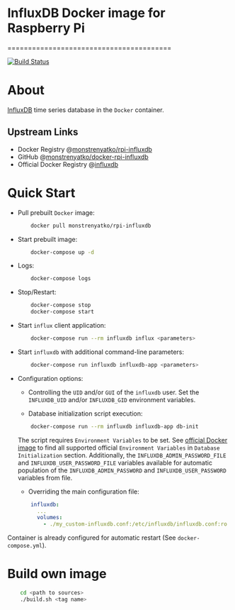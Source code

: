 # InfluxDB Docker image for Raspberry Pi
========================================

[![Build Status](https://travis-ci.org/monstrenyatko/docker-rpi-influxdb.svg?branch=master)](https://travis-ci.org/monstrenyatko/docker-rpi-influxdb)


About
=====

[InfluxDB](https://www.influxdata.com/time-series-platform/influxdb/) time series database in the `Docker` container.

Upstream Links
--------------
* Docker Registry @[monstrenyatko/rpi-influxdb](https://hub.docker.com/r/monstrenyatko/rpi-influxdb/)
* GitHub @[monstrenyatko/docker-rpi-influxdb](https://github.com/monstrenyatko/docker-rpi-influxdb)
* Official Docker Registry @[influxdb](https://hub.docker.com/_/influxdb/)


Quick Start
===========

* Pull prebuilt `Docker` image:

	```sh
		docker pull monstrenyatko/rpi-influxdb
	```
* Start prebuilt image:

	```sh
		docker-compose up -d
	```
* Logs:

	```sh
		docker-compose logs
	```
* Stop/Restart:

	```sh
		docker-compose stop
		docker-compose start
	```
* Start `influx` client application:

	```sh
		docker-compose run --rm influxdb influx <parameters>
	```
* Start `influxdb` with additional command-line parameters:

	```sh
		docker-compose run influxdb influxdb-app <parameters>
	```
* Configuration options:

	- Controlling the `UID` and/or `GUI` of the `influxdb` user.
	Set the `INFLUXDB_UID` and/or `INFLUXDB_GID` environment variables.

	- Database initialization script execution:

	```sh
		docker-compose run --rm influxdb influxdb-app db-init
	```
	The script requires `Environment Variables` to be set.
	See [official Docker image](https://hub.docker.com/_/influxdb/) to find all supported official
	`Environment Variables` in `Database Initialization` section.
	Additionally, the `INFLUXDB_ADMIN_PASSWORD_FILE` and `INFLUXDB_USER_PASSWORD_FILE` variables available for
	automatic population of the `INFLUXDB_ADMIN_PASSWORD` and `INFLUXDB_USER_PASSWORD` variables from file.

	- Overriding the main configuration file:

	```yaml
		influxdb:
		  ...
		  volumes:
		    - ./my_custom-influxdb.conf:/etc/influxdb/influxdb.conf:ro
	```

Container is already configured for automatic restart (See `docker-compose.yml`).


Build own image
===============

```sh
	cd <path to sources>
	./build.sh <tag name>
```
